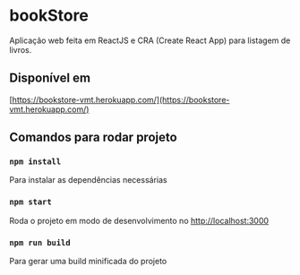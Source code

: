 # bookStore

Aplicação web feita em ReactJS e CRA (Create React App) para listagem de livros.

## Disponível em

[https://bookstore-vmt.herokuapp.com/](https://bookstore-vmt.herokuapp.com/)

## Comandos para rodar projeto

### `npm install`

Para instalar as dependências necessárias

### `npm start`

Roda o projeto em modo de desenvolvimento no [http://localhost:3000](http://localhost:3000)

### `npm run build`

Para gerar uma build minificada do projeto
